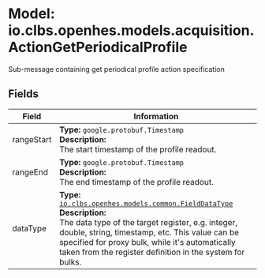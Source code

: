# Model: io.clbs.openhes.models.acquisition.ActionGetPeriodicalProfile

Sub-message containing get periodical profile action specification

## Fields

| Field | Information |
| --- | --- |
| rangeStart | <b>Type:</b> `google.protobuf.Timestamp`<br><b>Description:</b><br>The start timestamp of the profile readout. |
| rangeEnd | <b>Type:</b> `google.protobuf.Timestamp`<br><b>Description:</b><br>The end timestamp of the profile readout. |
| dataType | <b>Type:</b> [`io.clbs.openhes.models.common.FieldDataType`](enum-io-clbs-openhes-models-common-fielddatatype.md)<br><b>Description:</b><br>The data type of the target register, e.g. integer, double, string, timestamp, etc. This value can be specified for proxy bulk, while it's automatically taken from the register definition in the system for bulks. |


